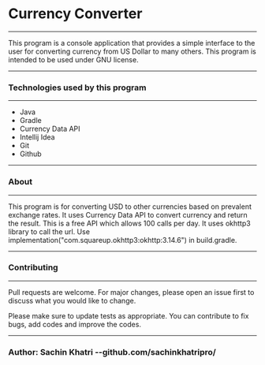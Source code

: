 # **Currency Converter**

________________________________________________________________________________________________________________________________
This program is a console application that provides a simple interface to the user for converting currency from US
Dollar to many others. This program is intended to be used under GNU license.
________________________________________________________________________________________________________________________________

### Technologies used by this program

________________________________________________________________________________________________________________________________

* Java
* Gradle
* Currency Data API
* Intellij Idea
* Git
* Github

________________________________________________________________________________________________________________________________

### About

________________________________________________________________________________________________________________________________
This program is for converting USD to other currencies based on prevalent exchange rates. It uses Currency Data API to
convert currency and return the result. This is a free API which allows 100 calls per day. It uses okhttp3
library to call the url. Use implementation("com.squareup.okhttp3:okhttp:3.14.6") in build.gradle.
________________________________________________________________________________________________________________________________

### Contributing
________________________________________________________________________________________________________________________________
Pull requests are welcome. For major changes, please open an issue first to discuss what you would like to change.

Please make sure to update tests as appropriate. You can contribute to fix bugs, add codes and improve the codes. 

________________________________________________________________________________________________________________________________

### Author: Sachin Khatri --github.com/sachinkhatripro/


